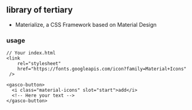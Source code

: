 ## library of tertiary
* Materialize, a CSS Framework based on Material Design

### usage
```
// Your index.html
<link
    rel="stylesheet"
    href="https://fonts.googleapis.com/icon?family=Material+Icons"
 />
 
<gasco-button>
  <i class="material-icons" slot="start">add</i>
  <!-- Here your text -->
</gasco-button>
```
